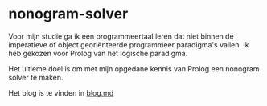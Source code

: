 # nonogram-solver
Voor mijn studie ga ik een programmeertaal leren dat niet binnen de imperatieve of object georiënteerde programmeer paradigma's vallen. Ik heb gekozen voor Prolog van het logische paradigma. 

Het ultieme doel is om met mijn opgedane kennis van Prolog een nonogram solver te maken. 

Het blog is te vinden in [blog.md](blog.md)

